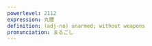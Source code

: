 ```yaml
---
powerlevel: 2112
expression: 丸腰
definition: (adj-no) unarmed; without weapons
pronunciation: まるごし
---
```

